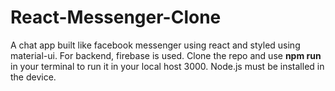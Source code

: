 # React-Messenger-Clone
A chat app built like facebook messenger using react and styled using material-ui. For backend, firebase is used. Clone the repo and use <strong>npm run</strong> in your terminal to run it in your local host 3000. Node.js must be installed in the device.
